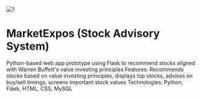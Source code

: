 ![1](https://github.com/user-attachments/assets/1cd4d3f6-5cfc-4476-ab0b-f53d749f0457)

# MarketExpos (Stock Advisory System)

Python-based web app prototype using Flask to recommend stocks aligned with Warren Buffett's value investing principles
Features: Recommends stocks based on value investing principles, displays top stocks, advises on buy/sell timings, screens important stock values
Technologies: Python, Flask, HTML, CSS, MySQL
